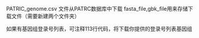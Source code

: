 PATRIC_genome.csv 文件从PATRC数据库中下载
fasta_file,gbk_file用来存储下载文件（需要新建两个文件夹）

如果有基因组登录号列表，可注释113行代码，将下载你提供的登录号列表基因组

